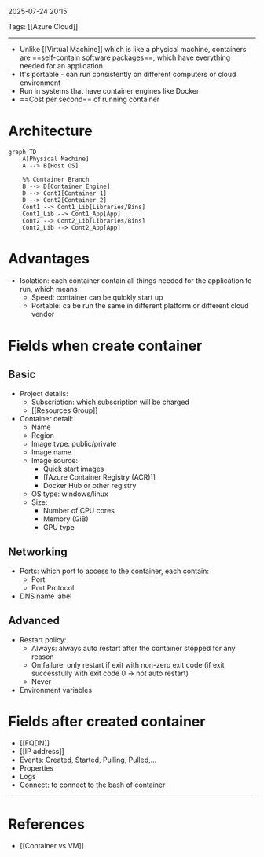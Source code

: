 2025-07-24 20:15

Tags: [[Azure Cloud]] 

---

- Unlike [[Virtual Machine]] which is like a physical machine, containers are ==self-contain software packages==, which have everything needed for an application
- It's portable - can run consistently on different computers or cloud environment
- Run in systems that have container engines like Docker
- ==Cost per second== of running container
# Architecture
```mermaid
graph TD
    A[Physical Machine]
    A --> B[Host OS]
    
    %% Container Branch
    B --> D[Container Engine]
    D --> Cont1[Container 1]
    D --> Cont2[Container 2]
    Cont1 --> Cont1_Lib[Libraries/Bins]
    Cont1_Lib --> Cont1_App[App]
    Cont2 --> Cont2_Lib[Libraries/Bins]
    Cont2_Lib --> Cont2_App[App]
```
# Advantages
- Isolation: each container contain all things needed for the application to run, which means
	- Speed: container can be quickly start up 
	- Portable: ca be run the same in different platform or different cloud vendor
# Fields when create container
## Basic
- Project details:
	- Subscription: which subscription will be charged
	- [[Resources Group]]
- Container detail:
	- Name
	- Region
	- Image type: public/private
	- Image name
	- Image source:
		- Quick start images
		- [[Azure Container Registry (ACR)]]
		- Docker Hub or other registry
	- OS type: windows/linux
	- Size:
		- Number of CPU cores
		- Memory (GiB)
		- GPU type
## Networking
- Ports: which port to access to the container, each contain:
	- Port
	- Port Protocol
- DNS name label
## Advanced
- Restart policy: 
	- Always: always auto restart after the container stopped for any reason
	- On failure: only restart if exit with non-zero exit code (if exit successfully with exit code 0 -> not auto restart)
	- Never
- Environment variables

# Fields after created container
- [[FQDN]]
- [[IP address]]
- Events: Created, Started, Pulling, Pulled,...
- Properties
- Logs
- Connect: to connect to the bash of container



---
# References
- [[Container vs VM]]